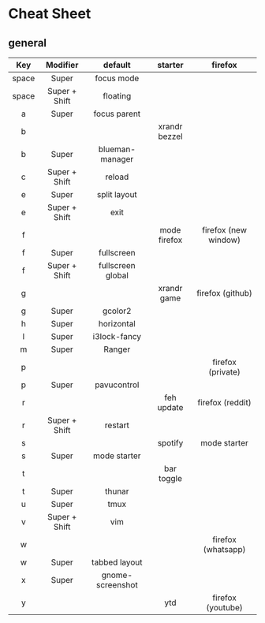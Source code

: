# Cheat Sheet
## general

| Key   | Modifier      | default           | starter       | firefox              |
| :---: | :-----------: | :---------------: | :-----------: | :------------------: |
| space | Super         | focus mode        |               |                      |
| space | Super + Shift | floating          |               |                      |
| a     | Super         | focus parent      |               |                      |
| b     |               |                   | xrandr bezzel |                      |
| b     | Super         | blueman-manager   |               |                      |
| c     | Super + Shift | reload            |               |                      |
| e     | Super         | split layout      |               |                      |
| e     | Super + Shift | exit              |               |                      |
| f     |               |                   | mode firefox  | firefox (new window) |
| f     | Super         | fullscreen        |               |                      |
| f     | Super + Shift | fullscreen global |               |                      |
| g     |               |                   | xrandr game   | firefox (github)     |
| g     | Super         | gcolor2           |               |                      |
| h     | Super         | horizontal        |               |                      |
| l     | Super         | i3lock-fancy      |               |                      |
| m     | Super         | Ranger            |               |                      |
| p     |               |                   |               | firefox (private)    |
| p     | Super         | pavucontrol       |               |                      |
| r     |               |                   | feh update    | firefox (reddit)     |
| r     | Super + Shift | restart           |               |                      |
| s     |               |                   | spotify       | mode starter         |
| s     | Super         | mode starter      |               |                      |
| t     |               |                   | bar toggle    |                      |
| t     | Super         | thunar            |               |                      |
| u     | Super         | tmux              |               |                      |
| v     | Super + Shift | vim               |               |                      |
| w     |               |                   |               | firefox (whatsapp)   |
| w     | Super         | tabbed layout     |               |                      |
| x     | Super         | gnome-screenshot  |               |                      |
| y     |               |                   | ytd           | firefox (youtube)    |

